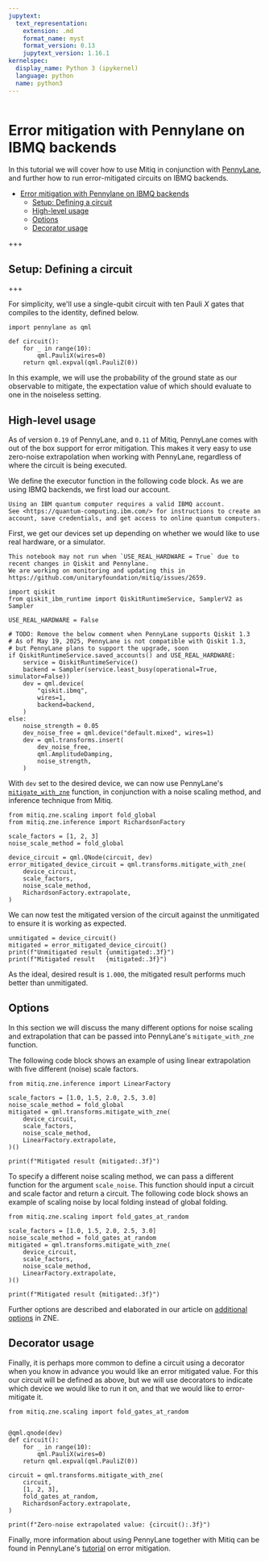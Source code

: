 ```yaml
---
jupytext:
  text_representation:
    extension: .md
    format_name: myst
    format_version: 0.13
    jupytext_version: 1.16.1
kernelspec:
  display_name: Python 3 (ipykernel)
  language: python
  name: python3
---
```


```{tags} qiskit, zne, pennylane, basic
```

# Error mitigation with Pennylane on IBMQ backends

In this tutorial we will cover how to use Mitiq in conjunction with [PennyLane](https://pennylane.ai/), and further how to run error-mitigated circuits on IBMQ backends.

- [Error mitigation with Pennylane on IBMQ backends](#error-mitigation-with-pennylane-on-ibmq-backends)
  - [Setup: Defining a circuit](#setup-defining-a-circuit)
  - [High-level usage](#high-level-usage)
  - [Options](#options)
  - [Decorator usage](#decorator-usage)

+++

## Setup: Defining a circuit

+++

For simplicity, we'll use a single-qubit circuit with ten Pauli $X$ gates that compiles to the identity, defined below.

```{code-cell} ipython3
import pennylane as qml

def circuit():
    for _ in range(10):
        qml.PauliX(wires=0)
    return qml.expval(qml.PauliZ(0))
```

In this example, we will use the probability of the ground state as our observable to mitigate, the expectation value of which should evaluate to one in the noiseless setting.

## High-level usage

As of version `0.19` of PennyLane, and `0.11` of Mitiq, PennyLane comes with out of the box support for error mitigation.
This makes it very easy to use zero-noise extrapolation when working with PennyLane, regardless of where the circuit is being executed.

We define the executor function in the following code block.
As we are using IBMQ backends, we first load our account.

```{note}
Using an IBM quantum computer requires a valid IBMQ account.
See <https://quantum-computing.ibm.com/> for instructions to create an account, save credentials, and get access to online quantum computers.
```

First, we get our devices set up depending on whether we would like to use real hardware, or a simulator.

```{warning}
This notebook may not run when `USE_REAL_HARDWARE = True` due to recent changes in Qiskit and Pennylane.
We are working on monitoring and updating this in https://github.com/unitaryfoundation/mitiq/issues/2659.
```

```{code-cell} ipython3
import qiskit
from qiskit_ibm_runtime import QiskitRuntimeService, SamplerV2 as Sampler

USE_REAL_HARDWARE = False

# TODO: Remove the below comment when PennyLane supports Qiskit 1.3
# As of May 19, 2025, PennyLane is not compatible with Qiskit 1.3,
# but PennyLane plans to support the upgrade, soon
if QiskitRuntimeService.saved_accounts() and USE_REAL_HARDWARE:
    service = QiskitRuntimeService()
    backend = Sampler(service.least_busy(operational=True, simulator=False))
    dev = qml.device(
        "qiskit.ibmq",
        wires=1,
        backend=backend,
    )
else:
    noise_strength = 0.05
    dev_noise_free = qml.device("default.mixed", wires=1)
    dev = qml.transforms.insert(
        dev_noise_free,
        qml.AmplitudeDamping,
        noise_strength,
    )
```

With `dev` set to the desired device, we can now use PennyLane's [`mitigate_with_zne`](https://pennylane.readthedocs.io/en/stable/code/api/pennylane.transforms.mitigate_with_zne.html) function, in conjunction with a noise scaling method, and inference technique from Mitiq.

```{code-cell} ipython3
from mitiq.zne.scaling import fold_global
from mitiq.zne.inference import RichardsonFactory

scale_factors = [1, 2, 3]
noise_scale_method = fold_global

device_circuit = qml.QNode(circuit, dev)
error_mitigated_device_circuit = qml.transforms.mitigate_with_zne(
    device_circuit,
    scale_factors,
    noise_scale_method,
    RichardsonFactory.extrapolate,
)
```

We can now test the mitigated version of the circuit against the unmitigated to ensure it is working as expected.

```{code-cell} ipython3
unmitigated = device_circuit()
mitigated = error_mitigated_device_circuit()
print(f"Unmitigated result {unmitigated:.3f}")
print(f"Mitigated result   {mitigated:.3f}")
```

As the ideal, desired result is `1.000`, the mitigated result performs much better than unmitigated.

## Options

In this section we will discuss the many different options for noise scaling and extrapolation that can be passed into PennyLane's `mitigate_with_zne` function.

The following code block shows an example of using linear extrapolation with five different (noise) scale factors.

```{code-cell} ipython3
from mitiq.zne.inference import LinearFactory

scale_factors = [1.0, 1.5, 2.0, 2.5, 3.0]
noise_scale_method = fold_global
mitigated = qml.transforms.mitigate_with_zne(
    device_circuit,
    scale_factors,
    noise_scale_method,
    LinearFactory.extrapolate,
)()

print(f"Mitigated result {mitigated:.3f}")
```

To specify a different noise scaling method, we can pass a different function for the argument `scale_noise`.
This function should input a circuit and scale factor and return a circuit.
The following code block shows an example of scaling noise by local folding instead of global folding.

```{code-cell} ipython3
from mitiq.zne.scaling import fold_gates_at_random

scale_factors = [1.0, 1.5, 2.0, 2.5, 3.0]
noise_scale_method = fold_gates_at_random
mitigated = qml.transforms.mitigate_with_zne(
    device_circuit,
    scale_factors,
    noise_scale_method,
    LinearFactory.extrapolate,
)()

print(f"Mitigated result {mitigated:.3f}")
```

Further options are described and elaborated in our article on [additional options](../guide/zne-3-options.md) in ZNE.

## Decorator usage

Finally, it is perhaps more common to define a circuit using a decorator when you know in advance you would like an error mitigated value.
For this our circuit will be defined as above, but we will use decorators to indicate which device we would like to run it on, and that we would like to error-mitigate it.

```{code-cell} ipython3
from mitiq.zne.scaling import fold_gates_at_random


@qml.qnode(dev)
def circuit():
    for _ in range(10):
        qml.PauliX(wires=0)
    return qml.expval(qml.PauliZ(0))

circuit = qml.transforms.mitigate_with_zne(
    circuit,
    [1, 2, 3],
    fold_gates_at_random,
    RichardsonFactory.extrapolate,
)

print(f"Zero-noise extrapolated value: {circuit():.3f}")
```

Finally, more information about using PennyLane together with Mitiq can be found in PennyLane's [tutorial](https://pennylane.ai/qml/demos/tutorial_error_mitigation) on error mitigation.
